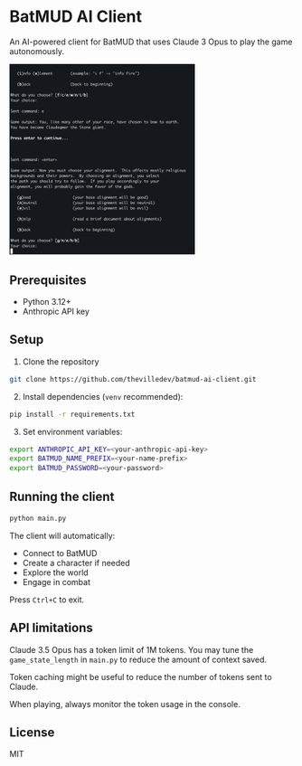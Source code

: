 # BatMUD AI Client

An AI-powered client for BatMUD that uses Claude 3 Opus to play the game autonomously.

<img src="images/bat.png" width="65%" height="65%">

## Prerequisites

- Python 3.12+
- Anthropic API key

## Setup

1. Clone the repository

```bash
git clone https://github.com/thevilledev/batmud-ai-client.git
```

2. Install dependencies (`venv` recommended):

```bash
pip install -r requirements.txt
```

3. Set environment variables:

```bash
export ANTHROPIC_API_KEY=<your-anthropic-api-key>
export BATMUD_NAME_PREFIX=<your-name-prefix>
export BATMUD_PASSWORD=<your-password>
```

## Running the client

```bash
python main.py
```

The client will automatically:
- Connect to BatMUD
- Create a character if needed
- Explore the world
- Engage in combat

Press `Ctrl+C` to exit.

## API limitations

Claude 3.5 Opus has a token limit of 1M tokens. You may tune the `game_state_length` in `main.py` to reduce the amount of context saved.

Token caching might be useful to reduce the number of tokens sent to Claude.

When playing, always monitor the token usage in the console.

## License

MIT

